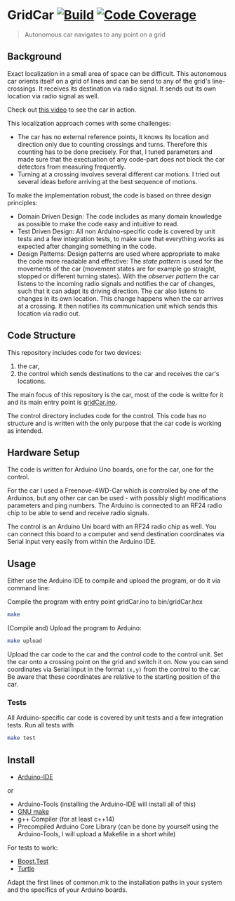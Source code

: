 # GridCar [![Build](https://github.com/jvolmer/gridCar/actions/workflows/test.yml/badge.svg)](https://github.com/jvolmer/gridCar/actions/workflows/test.yml) [![Code Coverage](https://codecov.io/gh/jvolmer/gridCar/branch/main/graph/badge.svg)](https://codecov.io/gh/jvolmer/gridCar)

> Autonomous car navigates to any point on a grid

## Background

Exact localization in a small area of space can be difficult. This autonomous car orients itself on a grid of lines and can be send to any of the grid's line-crossings. It receives its destination via radio signal. It sends out its own location via radio signal as well.

Check out [this video](https://nc.nullteilerfrei.de/index.php/s/nyYEFXyPgEe5ZH5) to see the car in action.

This localization approach comes with some challenges:
* The car has no external reference points, it knows its location and direction only due to counting crossings and turns. Therefore this counting has to be done precisely. For that, I tuned parameters and made sure that the exectuation of any code-part does not block the car detectors from measuring frequently.
* Turning at a crossing involves several different car motions. I tried out several ideas before arriving at the best sequence of motions.

To make the implementation robust, the code is based on three design principles:
* Domain Driven Design: The code includes as many domain knowledge as possible to make the code easy and intuitive to read.
* Test Driven Design: All non Arduino-specific code is covered by unit tests and a few integration tests, to make sure that everything works as expected after changing something in the code.
* Design Patterns: Design patterns are used where appropriate to make the code more readable and effective: The _state pattern_ is used for the movements of the car (movement states are for example go straight, stopped or different turning states). With the _observer pattern_ the car listens to the incoming radio signals and notifies the car of changes, such that it can adapt its driving direction. The car also listens to changes in its own location. This change happens when the car arrives at a crossing. It then notifies its communication unit which sends this location via radio out.

## Code Structure

This repository includes code for two devices: 
1. the car,
2. the control which sends destinations to the car and receives the car's locations.

The main focus of this repository is the car, most of the code is writte for it and its main entry point is [gridCar.ino](gridCar.ino).

The control directory includes code for the control. This code has no structure and is written with the only purpose that the car code is working as intended.

## Hardware Setup

The code is written for Arduino Uno boards, one for the car, one for the control. 

For the car I used a Freenove-4WD-Car which is controlled by one of the Arduinos, but any other car can be used - with possibly slight modifications parameters and ping numbers. The Arduino is connected to an RF24 radio chip to be able to send and receive radio signals.

The control is an Arduino Uni board with an RF24 radio chip as well. You can connect this board to a computer and send destination coordinates via Serial input very easily from within the Arduino IDE.

## Usage

Either use the Arduino IDE to compile and upload the program, or do it via command line:

Compile the program with entry point gridCar.ino to bin/gridCar.hex
```bash
make
```

(Compile and) Upload the program to Arduino:
```bash
make upload
```

Upload the car code to the car and the control code to the control unit. Set the car onto a crossing point on the grid and switch it on. Now you can send coordinates via Serial input in the format `(x,y)` from the control to the car. Be aware that these coordinates are relative to the starting position of the car.

### Tests
All Arduino-specific car code is covered by unit tests and a few integration tests. Run all tests with
```bash
make test
```

## Install

- [Arduino-IDE](https://www.arduino.cc/en/software)

or

- Arduino-Tools (installing the Arduino-IDE will install all of this)
- [GNU make](https://www.gnu.org/software/make/manual/make.html)
- g++ Compiler (for at least c++14)
- Precompiled Arduino Core Library (can be done by yourself using the Arduino-Tools, I will upload a Makefile in a short while)

For tests to work:
- [Boost.Test](https://www.boost.org/doc/libs/1_66_0/libs/test/doc/html/index.html)
- [Turtle](http://turtle.sourceforge.net)

Adapt the first lines of common.mk to the installation paths in your system and the specifics of your Arduino boards.
